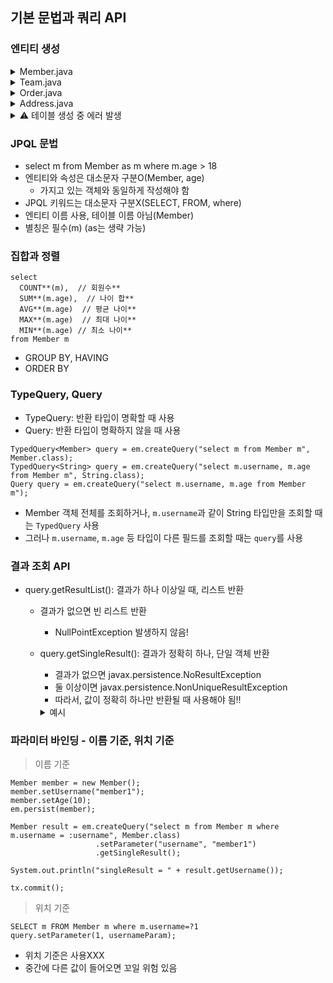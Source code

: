 ## 기본 문법과 쿼리 API

### 엔티티 생성
<details>
      <summary>Member.java</summary>

```
@Entity
public class Member {
    @Id @GeneratedValue
    private Long id;

    private String username;

    private int age;

    @ManyToOne
    @JoinColumn(name="TEAM_ID")
    private Team team;

    public Long getId() {
        return id;
    }

    public void setId(Long id) {
        this.id = id;
    }

    public String getUsername() {
        return username;
    }

    public void setUsername(String username) {
        this.username = username;
    }

    public int getAge() {
        return age;
    }

    public void setAge(int age) {
        this.age = age;
    }
}
```

</details>
<details>
      <summary>Team.java</summary>

```
@Entity
public class Team {
    @Id @GeneratedValue
    private Long id;

    private String name;

    @OneToMany(mappedBy = "team")
    private List<Member> members = new ArrayList<>();

    public Long getId() {
        return id;
    }

    public void setId(Long id) {
        this.id = id;
    }

    public String getName() {
        return name;
    }

    public void setName(String name) {
        this.name = name;
    }
}

```

</details>
<details>
      <summary>Order.java</summary>

```
@Entity
@Table(name="ORDERS")
public class Order {
    @Id @GeneratedValue
    private Long id;

    private int orderAmount;

    @Embedded
    private Address address;

    @ManyToOne
    @JoinColumn(name="PRODUCT_ID")
    private Product product;

    public Long getId() {
        return id;
    }

    public void setId(Long id) {
        this.id = id;
    }

    public int getOrderAmount() {
        return orderAmount;
    }

    public void setOrderAmount(int orderAmount) {
        this.orderAmount = orderAmount;
    }

    public Address getAddress() {
        return address;
    }

    public void setAddress(Address address) {
        this.address = address;
    }

    public Product getProduct() {
        return product;
    }

    public void setProduct(Product product) {
        this.product = product;
    }
}

```

</details>
<details>
      <summary>Address.java</summary>

- 값 타입

```
@Embeddable
public class Address {
    private String city;

    private String street;

    private String zipcode;

    public String getCity() {
        return city;
    }

    public void setCity(String city) {
        this.city = city;
    }

    public String getStreet() {
        return street;
    }

    public void setStreet(String street) {
        this.street = street;
    }

    public String getZipcode() {
        return zipcode;
    }

    public void setZipcode(String zipcode) {
        this.zipcode = zipcode;
    }
}

```

</details>

<details>
      <summary>⚠️ 테이블 생성 중 에러 발생</summary>

```
10:21:14.384 [main] WARN org.hibernate.tool.schema.internal.ExceptionHandlerLoggedImpl -- GenerationTarget encountered exception accepting command : Error executing DDL "
```

- 원인: Order 테이블이 예약어이므로, 따로 테이블명 지정해줘야 한다
- 해결방법

    ```
    @Entity
    @Table(name="ORDERS")
    public class Order {}
    ```

    - ORDER → ORDERS로 변경해주니 해결됨

</details>

### JPQL 문법

- select m from Member as m where m.age > 18
- 엔티티와 속성은 대소문자 구분O(Member, age)
    - 가지고 있는 객체와 동일하게 작성해야 함
- JPQL 키워드는 대소문자 구분X(SELECT, FROM, where)
- 엔티티 이름 사용, 테이블 이름 아님(Member)
- 별칭은 필수(m) (as는 생략 가능)

### 집합과 정렬

```
select
  COUNT**(m),  // 회원수**
  SUM**(m.age),  // 나이 합**
  AVG**(m.age)  // 평균 나이**
  MAX**(m.age)  // 최대 나이**
  MIN**(m.age) // 최소 나이**
from Member m
```

- GROUP BY, HAVING
- ORDER BY

### TypeQuery, Query

- TypeQuery: 반환 타입이 명확할 때 사용
- Query: 반환 타입이 명확하지 않을 때 사용

```
TypedQuery<Member> query = em.createQuery("select m from Member m", Member.class);
TypedQuery<String> query = em.createQuery("select m.username, m.age from Member m", String.class);
Query query = em.createQuery("select m.username, m.age from Member m");
```

- Member 객체 전체를 조회하거나, `m.username`과 같이 String 타입만을 조회할 때는 `TypedQuery` 사용
- 그러나 `m.username`, `m.age` 등 타입이 다른 필드를 조회할 때는 `query`를 사용

### 결과 조회 API

- query.getResultList(): 결과가 하나 이상일 때, 리스트 반환
    - 결과가 없으면 빈 리스트 반환
        - NullPointException 발생하지 않음!
  - query.getSingleResult(): 결과가 정확히 하나, 단일 객체 반환
      - 결과가 없으면  javax.persistence.NoResultException
      - 둘 이상이면 javax.persistence.NonUniqueResultException
      - 따라서, 값이 정확히 하나만 반환될 때 사용해야 됨!!
      <details>
        <summary>예시</summary>

      ```
      TypedQuery<Member> query = em.createQuery("select m from Member m where m.id = 10", Member.class);
      Member result = query.getSingleResult();    // 값이 하나만 반환되는 경우, NullPoint Exception 발생 위험
    
      tx.commit();
      ```
      ```
      jakarta.persistence.NoResultException: No result found for query [select m from Member m where m.id = 10]
	    at org.hibernate.query.spi.AbstractSelectionQuery.getSingleResult(AbstractSelectionQuery.java:567)
      ```
        
      - NoResultException 발생
  
     </details>
    
### 파라미터 바인딩 - 이름 기준, 위치 기준

> 이름 기준

```
Member member = new Member();
member.setUsername("member1");
member.setAge(10);
em.persist(member);

Member result = em.createQuery("select m from Member m where m.username = :username", Member.class)
                   .setParameter("username", "member1")
                   .getSingleResult();

System.out.println("singleResult = " + result.getUsername());

tx.commit();
```

> 위치 기준

```
SELECT m FROM Member m where m.username=?1 
query.setParameter(1, usernameParam);
```

- 위치 기준은 사용XXX
- 중간에 다른 값이 들어오면 꼬일 위험 있음